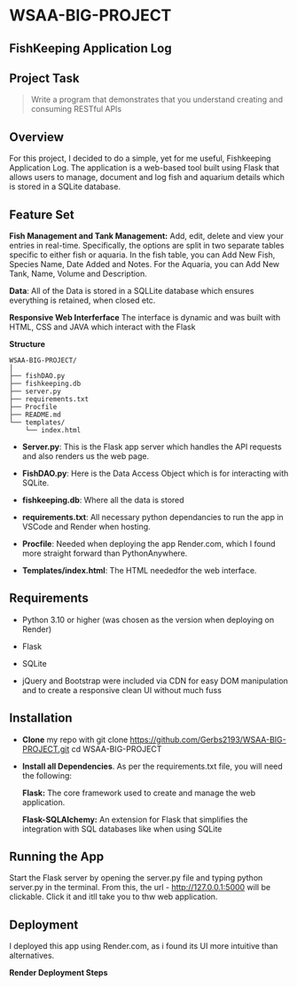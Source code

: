 # WSAA-BIG-PROJECT

## FishKeeping Application Log

## Project Task
> Write a program that demonstrates that you understand creating and consuming
RESTful APIs

## Overview

For this project, I decided to do a simple, yet for me useful, Fishkeeping Application Log. The application is a web-based tool built using Flask that allows users to manage, document and log fish and aquarium details which is stored in a SQLite database. 

## Feature Set

**Fish Management and Tank Management:** Add, edit, delete and view your entries in real-time. Specifically, the options are split in two separate tables specific to either fish or aquaria. In the fish table, you can Add New Fish, Species Name, Date Added and Notes. For the Aquaria,  you can Add New Tank, Name, Volume and Description. 

**Data**: All of the Data is stored in a SQLLite database which ensures everything is retained, when closed etc. 

**Responsive Web Interferface**
The interface is dynamic and was built with HTML, CSS and JAVA which interact with the Flask

**Structure**

```
WSAA-BIG-PROJECT/
│
├── fishDAO.py
├── fishkeeping.db
├── server.py
├── requirements.txt
├── Procfile
├── README.md
└── templates/
    └── index.html
```


- **Server.py**: This is the Flask app server which handles the API requests and also renders us the web page.

- **FishDAO.py**: Here is the Data Access Object which is for interacting with SQLite.

- **fishkeeping.db**: Where all the data is stored

- **requirements.txt**: All necessary python dependancies to run the app in VSCode and Render when hosting. 

- **Procfile**: Needed when deploying the app Render.com, which I found more straight forward than PythonAnywhere. 

- **Templates/index.html**: The HTML neededfor the web interface. 



## Requirements

- Python 3.10 or higher (was chosen as the version when deploying on Render)

- Flask

- SQLite

- jQuery and Bootstrap were included via CDN for easy DOM manipulation and to create a responsive clean UI without much fuss

## Installation

- **Clone** my repo with git clone https://github.com/Gerbs2193/WSAA-BIG-PROJECT.git
cd WSAA-BIG-PROJECT

- **Install all Dependencies**. As per the requirements.txt file, you will need the following:

	**Flask:** The core framework used to create and manage the web application.

	**Flask-SQLAlchemy:** An extension for Flask that simplifies the integration with SQL databases like when using SQLite 


## Running the App

Start the Flask server by opening the server.py file and typing python server.py in the terminal. From this, the url - http://127.0.0.1:5000 will be clickable. Click it and itll take you to thw web application. 

## Deployment

I deployed this app using Render.com, as i found its UI more intuitive than alternatives. 

**Render Deployment Steps**


	

 




